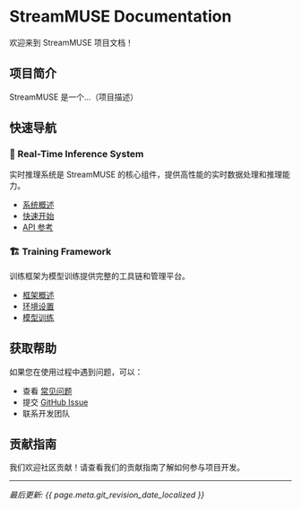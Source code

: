 # StreamMUSE Documentation

欢迎来到 StreamMUSE 项目文档！

## 项目简介

StreamMUSE 是一个...（项目描述）

## 快速导航

### 🚀 Real-Time Inference System
实时推理系统是 StreamMUSE 的核心组件，提供高性能的实时数据处理和推理能力。

- [系统概述](real-time-inference/index.md)
- [快速开始](real-time-inference/quickstart.md)
- [API 参考](real-time-inference/api-reference.md)

### 🏗️ Training Framework
训练框架为模型训练提供完整的工具链和管理平台。

- [框架概述](training-framework/index.md)
- [环境设置](training-framework/setup.md)
- [模型训练](training-framework/model-training.md)

## 获取帮助

如果您在使用过程中遇到问题，可以：

- 查看 [常见问题](faq.md)
- 提交 [GitHub Issue](https://github.com/StreamMUSE/docs/issues)
- 联系开发团队

## 贡献指南

我们欢迎社区贡献！请查看我们的贡献指南了解如何参与项目开发。

---

*最后更新: {{ page.meta.git_revision_date_localized }}*
